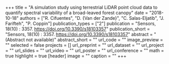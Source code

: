 +++
title = "A simulation study using terrestrial LiDAR point cloud data to quantify spectral variability of a broad-leaved forest canopy"
date = "2018-10-18"
authors = ["R. Cifuentes", "D. {Van der Zande}", "C. Salas-Eljatib", "J. Farifteh", "P. Coppin"]
publication_types = ["2"]
publication = "Sensors, 18(10) : 3357. https://doi.org/10.3390/s18103357"
publication_short = "Sensors, 18(10) : 3357. https://doi.org/10.3390/s18103357"
abstract = "(Abstract not available)"
abstract_short = ""
url_code = ""
image_preview = ""
selected = false
projects = []
url_preprint = ""
url_dataset = ""
url_project = ""
url_slides = ""
url_video = ""
url_poster = ""
url_conference = ""
math = true
highlight = true
[header]
image = ""
caption = ""
+++
